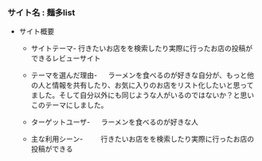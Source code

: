 ### サイト名  :  麺多list

- サイト概要
    - サイトテーマ-
       行きたいお店をを検索したり実際に行ったお店の投稿ができるレビューサイト

    - テーマを選んだ理由-
    　 ラーメンを食べるのが好きな自分が、もっと他の人と情報を共有したり、お気に入りのお店をリスト化したいと思ってました。そして自分以外にも同じような人がいるのではないか？と思いこのテーマにしました。
    　
    - ターゲットユーザ-
    　 ラーメンを食べるのが好きな人
    　
    - 主な利用シーン-
  　　   行きたいお店をを検索したり実際に行ったお店の投稿ができる